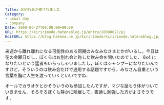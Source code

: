 ```yaml
---
Title: お別れ会が催されました
Category:
- usual day
- company
Date: 2008-06-27T00:00:00+09:00
URL: https://kiririmode.hatenablog.jp/entry/20080627/p1
EditURL: https://blog.hatena.ne.jp/kiririmode/kiririmode.hatenablog.jp/atom/entry/8454420450078214694
---
```



来週から離れ離れになる可能性のある同期のみなみなさまとかがいるし，今日は花の金曜日だし，ぼくらはお別れ会と称した飲み会を開いたのでした．
8x4 になりたいという猛者もいらっしゃいましたし，ぼくはシャンプーになりたいんですけど，そういうのは飲み会だけで通用する話題ですから，みなさん自重という言葉を胸に人生を渡っていくといいですね．

オールでカラオケとかそういうのも参加したんですが，マジな話もう体がついていきません．そろそろぼくも静かに隠居して，夜通し勉強した方がよさそうです．
